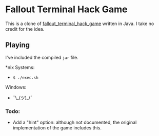 # Fallout Terminal Hack Game

This is a clone of [fallout_terminal_hack_game](https://github.com/brianburton/fallout_terminal_hack_game) written in Java. I take no credit for the idea.

## Playing
I've included the compiled `jar` file.

*nix Systems:
* `$ ./exec.sh`

Windows:
* ¯\\\_(ツ)_/¯

### Todo:
* Add a "hint" option: although not documented, the original implementation of the game includes this.